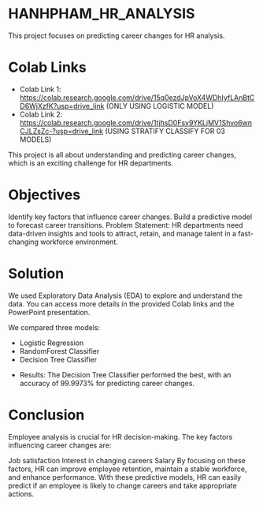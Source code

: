 # HANHPHAM_HR_ANALYSIS
This project focuses on predicting career changes for HR analysis.

# Colab Links

- Colab Link 1: https://colab.research.google.com/drive/15q0ezdJpVoX4WDhIyfLAnBtCD6WjXzfK?usp=drive_link (ONLY USING LOGISTIC MODEL)
- Colab Link 2: https://colab.research.google.com/drive/1tjhsD0Fsv9YKLjMV1Shvo6wnCJLZsZc-?usp=drive_link (USING STRATIFY CLASSIFY FOR 03 MODELS) 

This project is all about understanding and predicting career changes, which is an exciting challenge for HR departments.

# Objectives
Identify key factors that influence career changes.
Build a predictive model to forecast career transitions.
Problem Statement:
HR departments need data-driven insights and tools to attract, retain, and manage talent in a fast-changing workforce environment.

# Solution
We used Exploratory Data Analysis (EDA) to explore and understand the data. You can access more details in the provided Colab links and the PowerPoint presentation.

We compared three models:

- Logistic Regression
- RandomForest Classifier
- Decision Tree Classifier
+ Results: The Decision Tree Classifier performed the best, with an accuracy of 99.9973% for predicting career changes.

# Conclusion
Employee analysis is crucial for HR decision-making. The key factors influencing career changes are:

Job satisfaction
Interest in changing careers
Salary
By focusing on these factors, HR can improve employee retention, maintain a stable workforce, and enhance performance. With these predictive models, HR can easily predict if an employee is likely to change careers and take appropriate actions.





